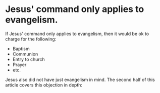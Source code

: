 
# Jesus' command only applies to evangelism.

If Jesus' command only applies to evangelism, then it would be ok to charge for the following:

 * Baptism
 * Communion
 * Entry to church
 * Prayer
 * etc.

Jesus also did not have just evangelism in mind. The second half of this article covers this objection in depth:

<ArticlePreview id='scope'></ArticlePreview>

